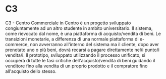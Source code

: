 # C3
C3 - Centro Commerciale in Centro è un progetto sviluppato congiuntamente ad un altro studente in ambito universitario.
 Il sistema, come rievocato dal nome, è una piattaforma  di acquisto/vendita di beni. Le transizioni monetarie, a differenza di una normale piattaforma di e-commerce, non avverranno all'interno del sistema ma il cliente, dopo aver prenotato uno o più beni, dovrà recarsi a pagare direttamente nel/i punto/i vendita/i. Il prototipo, sviluppato utilizzando il processo unificato, si occuperà di tutte le fasi critiche dell'acquisto/vendita di beni guidando il venditore fino alla vendita di un proprio prodotto e il compratore fino all'acquisto dello stesso.
